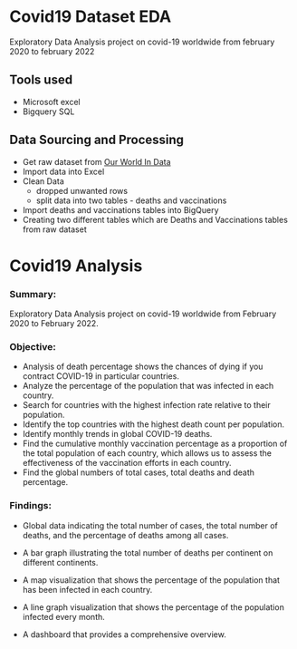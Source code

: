 # Covid19 Dataset EDA
Exploratory Data Analysis project on covid-19 worldwide from february 2020 to february 2022

## Tools used
- Microsoft excel
- Bigquery SQL

## Data Sourcing and Processing
- Get raw dataset from [Our World In Data](https://ourworldindata.org/covid-cases)
- Import data into Excel
- Clean Data
  - dropped unwanted rows
  - split data into two tables - deaths and vaccinations
- Import deaths and vaccinations tables into BigQuery
- Creating two different tables which are Deaths and Vaccinations tables from raw dataset

# Covid19 Analysis

### Summary:

Exploratory Data Analysis project on covid-19 worldwide from February 2020 to February 2022.

### Objective:

- Analysis of death percentage shows the chances of dying if you contract COVID-19 in particular countries.
- Analyze the percentage of the population that was infected in each country.
- Search for countries with the highest infection rate relative to their population.
- Identify the top countries with the highest death count per population.
- Identify monthly trends in global COVID-19 deaths.
- Find the cumulative monthly vaccination percentage as a proportion of the total population of each country, which allows us to assess the effectiveness of the vaccination efforts in each country.
- Find the global numbers of total cases, total deaths and death percentage.

### Findings:

- Global data indicating the total number of cases, the total number of deaths, and the percentage of deaths among all cases.
    

    

- A bar graph illustrating the total number of deaths per continent on different continents.
    

    

- A map visualization that shows the percentage of the population that has been infected in each country.
    

    

- A line graph visualization that shows the percentage of the population infected every month.
    

    

- A dashboard that provides a comprehensive overview.

